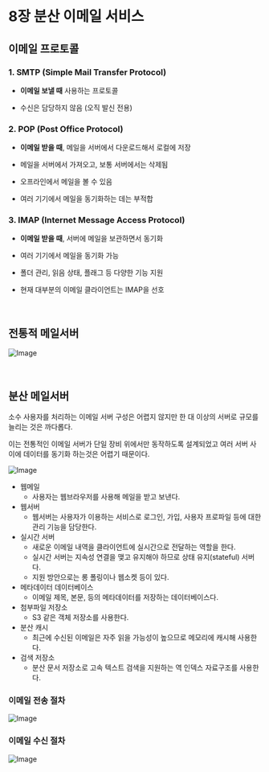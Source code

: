 # 8장 분산 이메일 서비스


## 이메일 프로토콜

### 1. SMTP (Simple Mail Transfer Protocol)

- **이메일 보낼 때** 사용하는 프로토콜

- 수신은 담당하지 않음 (오직 발신 전용)

### 2. POP (Post Office Protocol)

- **이메일 받을 때**, 메일을 서버에서 다운로드해서 로컬에 저장

- 메일을 서버에서 가져오고, 보통 서버에서는 삭제됨

- 오프라인에서 메일을 볼 수 있음

- 여러 기기에서 메일을 동기화하는 데는 부적합

### 3. IMAP (Internet Message Access Protocol)
   
- **이메일 받을 때**, 서버에 메일을 보관하면서 동기화

- 여러 기기에서 메일을 동기화 가능

- 폴더 관리, 읽음 상태, 플래그 등 다양한 기능 지원

- 현재 대부분의 이메일 클라이언트는 IMAP을 선호

<br>

## 전통적 메일서버

![Image](https://github.com/user-attachments/assets/e47cc365-7075-436b-8446-1aafc5b0989c)

<br>

## 분산 메일서버

소수 사용자를 처리하는 이메일 서버 구성은 어렵지 않지만 한 대 이상의 서버로 규모를 늘리는 것은 까다롭다.

이는 전통적인 이메일 서버가 단일 장비 위에서만 동작하도록 설계되었고 여러 서버 사이에 데이터를 동기화 하는것은 어렵기 때문이다.

![Image](https://github.com/user-attachments/assets/e085129b-66b0-4f62-b783-4cb5d16f3382)

- 웹메일 
  - 사용자는 웹브라우저를 사용해 메일을 받고 보낸다.
- 웹서버 
  - 웹서버는 사용자가 이용하는 서비스로 로그인, 가입, 사용자 프로파일 등에 대한 관리 기능을 담당한다.
- 실시간 서버 
  - 새로운 이메일 내역을 클라이언트에 실시간으로 전달하는 역할을 한다.
  - 실시간 서버는 지속성 연결을 맺고 유지해야 하므로 상태 유지(stateful) 서버다.
  - 지원 방안으로는 롱 폴링이나 웹소켓 등이 있다.
- 메타데이터 데이터베이스
  - 이메일 제목, 본문, 등의 메타데이터를 저장하는 데이터베이스다.
- 첨부파일 저장소
  - S3 같은 객체 저장소를 사용한다.
- 분산 캐시
  - 최근에 수신된 이메일은 자주 읽을 가능성이 높으므로 메모리에 캐시해 사용한다.
- 검색 저장소
  - 분산 문서 저장소로 고속 텍스트 검색을 지원하는 역 인덱스 자료구조를 사용한다.

### 이메일 전송 절차

![Image](https://github.com/user-attachments/assets/79571cca-913a-4595-b74f-d04a0f160714)

### 이메일 수신 절차

![Image](https://github.com/user-attachments/assets/80935767-d0fd-4d2c-a315-1ebe739b3ab6)


